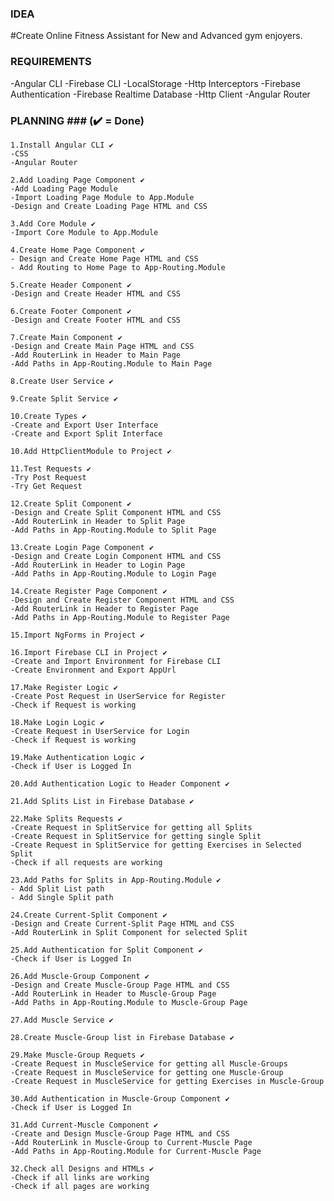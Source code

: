 ### IDEA  ###
#Create Online Fitness Assistant for New and Advanced gym enjoyers.



### REQUIREMENTS ###

-Angular CLI
-Firebase CLI
-LocalStorage
-Http Interceptors
-Firebase Authentication
-Firebase Realtime Database
-Http Client
-Angular Router

### PLANNING ### (✔️ = Done)

    1.Install Angular CLI ✔️
    -CSS
    -Angular Router

    2.Add Loading Page Component ✔️
    -Add Loading Page Module
    -Import Loading Page Module to App.Module
    -Design and Create Loading Page HTML and CSS

    3.Add Core Module ✔️
    -Import Core Module to App.Module

    4.Create Home Page Component ✔️
    - Design and Create Home Page HTML and CSS
    - Add Routing to Home Page to App-Routing.Module

    5.Create Header Component ✔️
    -Design and Create Header HTML and CSS

    6.Create Footer Component ✔️
    -Design and Create Footer HTML and CSS

    7.Create Main Component ✔️
    -Design and Create Main Page HTML and CSS
    -Add RouterLink in Header to Main Page
    -Add Paths in App-Routing.Module to Main Page

    8.Create User Service ✔️
    
    9.Create Split Service ✔️

    10.Create Types ✔️
    -Create and Export User Interface
    -Create and Export Split Interface

    10.Add HttpClientModule to Project ✔️

    11.Test Requests ✔️
    -Try Post Request
    -Try Get Request

    12.Create Split Component ✔️
    -Design and Create Split Component HTML and CSS
    -Add RouterLink in Header to Split Page
    -Add Paths in App-Routing.Module to Split Page

    13.Create Login Page Component ✔️
    -Design and Create Login Component HTML and CSS
    -Add RouterLink in Header to Login Page
    -Add Paths in App-Routing.Module to Login Page

    14.Create Register Page Component ✔️
    -Design and Create Register Component HTML and CSS
    -Add RouterLink in Header to Register Page
    -Add Paths in App-Routing.Module to Register Page

    15.Import NgForms in Project ✔️

    16.Import Firebase CLI in Project ✔️
    -Create and Import Environment for Firebase CLI
    -Create Environment and Export AppUrl

    17.Make Register Logic ✔️
    -Create Post Request in UserService for Register
    -Check if Request is working

    18.Make Login Logic ✔️
    -Create Request in UserService for Login
    -Check if Request is working

    19.Make Authentication Logic ✔️
    -Check if User is Logged In
    
    20.Add Authentication Logic to Header Component ✔️

    21.Add Splits List in Firebase Database ✔️

    22.Make Splits Requests ✔️
    -Create Request in SplitService for getting all Splits
    -Create Request in SplitService for getting single Split
    -Create Request in SplitService for getting Exercises in Selected Split
    -Check if all requests are working

    23.Add Paths for Splits in App-Routing.Module ✔️
    - Add Split List path
    - Add Single Split path

    24.Create Current-Split Component ✔️
    -Design and Create Current-Split Page HTML and CSS
    -Add RouterLink in Split Component for selected Split

    25.Add Authentication for Split Component ✔️
    -Check if User is Logged In 

    26.Add Muscle-Group Component ✔️
    -Design and Create Muscle-Group Page HTML and CSS
    -Add RouterLink in Header to Muscle-Group Page
    -Add Paths in App-Routing.Module to Muscle-Group Page

    27.Add Muscle Service ✔️

    28.Create Muscle-Group list in Firebase Database ✔️

    29.Make Muscle-Group Requets ✔️
    -Create Request in MuscleService for getting all Muscle-Groups
    -Create Request in MuscleService for getting one Muscle-Group
    -Create Request in MuscleService for getting Exercises in Muscle-Group

    30.Add Authentication in Muscle-Group Component ✔️
    -Check if User is Logged In

    31.Add Current-Muscle Component ✔️
    -Create and Design Muscle-Group Page HTML and CSS
    -Add RouterLink in Muscle-Group to Current-Muscle Page
    -Add Paths in App-Routing.Module for Current-Muscle Page

    32.Check all Designs and HTMLs ✔️
    -Check if all links are working
    -Check if all pages are working 

